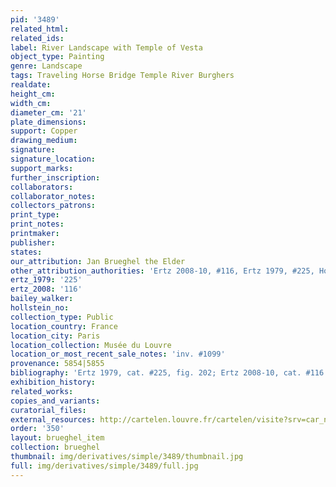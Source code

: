 ```yaml
---
pid: '3489'
related_html: 
related_ids: 
label: River Landscape with Temple of Vesta
object_type: Painting
genre: Landscape
tags: Traveling Horse Bridge Temple River Burghers
realdate: 
height_cm: 
width_cm: 
diameter_cm: '21'
plate_dimensions: 
support: Copper
drawing_medium: 
signature: 
signature_location: 
support_marks: 
further_inscription: 
collaborators: 
collaborator_notes: 
collectors_patrons: 
print_type: 
print_notes: 
printmaker: 
publisher: 
states: 
our_attribution: Jan Brueghel the Elder
other_attribution_authorities: 'Ertz 2008-10, #116, Ertz 1979, #225, Honig database'
ertz_1979: '225'
ertz_2008: '116'
bailey_walker: 
hollstein_no: 
collection_type: Public
location_country: France
location_city: Paris
location_collection: Musée du Louvre
location_or_most_recent_sale_notes: 'inv. #1099'
provenance: 5854|5855
bibliography: 'Ertz 1979, cat. #225, fig. 202; Ertz 2008-10, cat. #116'
exhibition_history: 
related_works: 
copies_and_variants: 
curatorial_files: 
external_resources: http://cartelen.louvre.fr/cartelen/visite?srv=car_not_frame&idNotice=24241&langue=en
order: '350'
layout: brueghel_item
collection: brueghel
thumbnail: img/derivatives/simple/3489/thumbnail.jpg
full: img/derivatives/simple/3489/full.jpg
---
```

